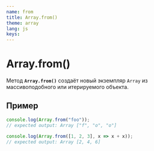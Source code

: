 ```yaml
---
name: from
title: Array.from()
theme: array
lang: js
keys:
---
```


# Array.from()

Метод **`Array.from()`** создаёт новый экземпляр `Array` из массивоподобного или итерируемого объекта.

## Пример

```js
console.log(Array.from("foo"));
// expected output: Array ["f", "o", "o"]

console.log(Array.from([1, 2, 3], x => x + x));
// expected output: Array [2, 4, 6]
```

